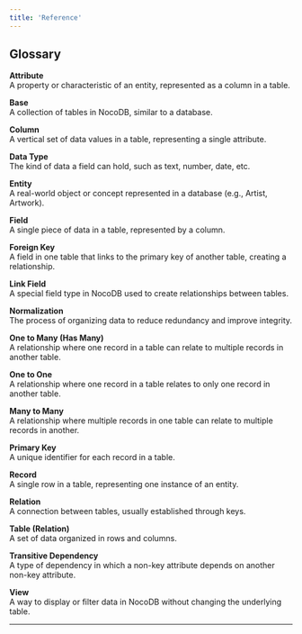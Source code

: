 ```yaml
---
title: 'Reference'
---
```


## Glossary

**Attribute**  
A property or characteristic of an entity, represented as a column in a table.

**Base**  
A collection of tables in NocoDB, similar to a database.

**Column**  
A vertical set of data values in a table, representing a single attribute.

**Data Type**  
The kind of data a field can hold, such as text, number, date, etc.

**Entity**  
A real-world object or concept represented in a database (e.g., Artist, Artwork).

**Field**  
A single piece of data in a table, represented by a column.

**Foreign Key**  
A field in one table that links to the primary key of another table, creating a relationship.

**Link Field**  
A special field type in NocoDB used to create relationships between tables.

**Normalization**  
The process of organizing data to reduce redundancy and improve integrity.

**One to Many (Has Many)**  
A relationship where one record in a table can relate to multiple records in another table.

**One to One**  
A relationship where one record in a table relates to only one record in another table.

**Many to Many**  
A relationship where multiple records in one table can relate to multiple records in another.

**Primary Key**  
A unique identifier for each record in a table.

**Record**  
A single row in a table, representing one instance of an entity.

**Relation**  
A connection between tables, usually established through keys.

**Table (Relation)**  
A set of data organized in rows and columns.

**Transitive Dependency**  
A type of dependency in which a non-key attribute depends on another non-key attribute.

**View**  
A way to display or filter data in NocoDB without changing the underlying table.

---

